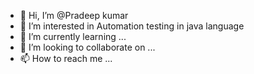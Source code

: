 - 👋 Hi, I’m @Pradeep kumar
- 👀 I’m interested in Automation testing in java language
- 🌱 I’m currently learning ...
- 💞️ I’m looking to collaborate on ...
- 📫 How to reach me ...

<!---
pkpccs/pkpccs is a ✨ special ✨ repository because its `README.md` (this file) appears on your GitHub profile.
You can click the Preview link to take a look at your changes.
--->

